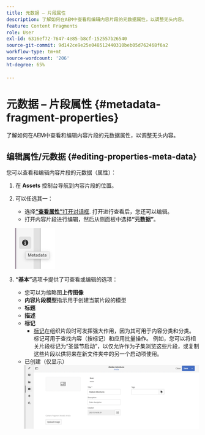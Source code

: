 ```yaml
---
title: 元数据 – 片段属性
description: 了解如何在AEM中查看和编辑内容片段的元数据属性，以调整无头内容。
feature: Content Fragments
role: User
exl-id: 6316ef72-7647-4e85-b8cf-152557b26540
source-git-commit: 9d142ce9e25e048512440310beb05d762468f6a2
workflow-type: tm+mt
source-wordcount: '206'
ht-degree: 65%

---
```


# 元数据 – 片段属性 {#metadata-fragment-properties}

了解如何在AEM中查看和编辑内容片段的元数据属性，以调整无头内容。

## 编辑属性/元数据 {#editing-properties-meta-data}

您可以查看和编辑内容片段的元数据（属性）：

1. 在 **Assets** 控制台导航到内容片段的位置。
2. 可以任选其一：

   * 选择&#x200B;[**“查看属性”**&#x200B;打开对话框](/help/assets/manage-assets.md#editing-properties). 打开进行查看后，您还可以编辑。
   * 打开内容片段进行编辑，然后从侧面板中选择&#x200B;**“元数据”**。

   ![元数据](assets/cfm-metadata-01.png)

3. **“基本”**&#x200B;选项卡提供了可查看或编辑的选项：

   * 您可以为缩略图&#x200B;**上传图像**
   * **内容片段模型**&#x200B;指示用于创建当前片段的模型
   * **标题**
   * **描述**
   * **标记**
      * [标记](/help/sites-authoring/tags.md)在组织片段时可发挥强大作用，因为其可用于内容分类和分类。 标记可用于查找内容（按标记）和应用批量操作。
例如，您可以将相关片段标记为“圣诞节启动”，以仅允许作为子集浏览这些片段，或复制这些片段以供将来在新文件夹中的另一个启动项使用。
   * 已创建（仅显示）
   ![元数据](assets/cfm-metadata-02.png)
